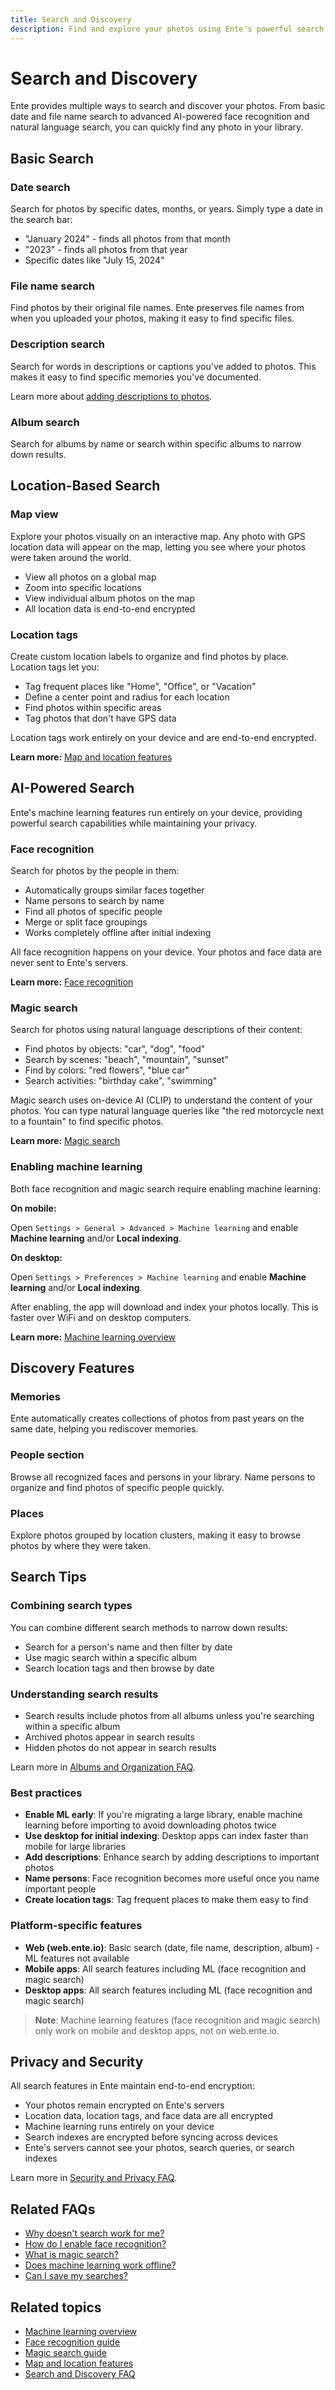 ```yaml
---
title: Search and Discovery
description: Find and explore your photos using Ente's powerful search features
---
```


# Search and Discovery

Ente provides multiple ways to search and discover your photos. From basic date and file name search to advanced AI-powered face recognition and natural language search, you can quickly find any photo in your library.

## Basic Search

### Date search

Search for photos by specific dates, months, or years. Simply type a date in the search bar:

- "January 2024" - finds all photos from that month
- "2023" - finds all photos from that year
- Specific dates like "July 15, 2024"

### File name search

Find photos by their original file names. Ente preserves file names from when you uploaded your photos, making it easy to find specific files.

### Description search

Search for words in descriptions or captions you've added to photos. This makes it easy to find specific memories you've documented.

Learn more about [adding descriptions to photos](/photos/faq/metadata-and-editing#descriptions).

### Album search

Search for albums by name or search within specific albums to narrow down results.

## Location-Based Search

### Map view

Explore your photos visually on an interactive map. Any photo with GPS location data will appear on the map, letting you see where your photos were taken around the world.

- View all photos on a global map
- Zoom into specific locations
- View individual album photos on the map
- All location data is end-to-end encrypted

### Location tags

Create custom location labels to organize and find photos by place. Location tags let you:

- Tag frequent places like "Home", "Office", or "Vacation"
- Define a center point and radius for each location
- Find photos within specific areas
- Tag photos that don't have GPS data

Location tags work entirely on your device and are end-to-end encrypted.

**Learn more:** [Map and location features](/photos/features/search-and-discovery/map-and-location)

## AI-Powered Search

Ente's machine learning features run entirely on your device, providing powerful search capabilities while maintaining your privacy.

### Face recognition

Search for photos by the people in them:

- Automatically groups similar faces together
- Name persons to search by name
- Find all photos of specific people
- Merge or split face groupings
- Works completely offline after initial indexing

All face recognition happens on your device. Your photos and face data are never sent to Ente's servers.

**Learn more:** [Face recognition](/photos/features/search-and-discovery/face-recognition)

### Magic search

Search for photos using natural language descriptions of their content:

- Find photos by objects: "car", "dog", "food"
- Search by scenes: "beach", "mountain", "sunset"
- Find by colors: "red flowers", "blue car"
- Search activities: "birthday cake", "swimming"

Magic search uses on-device AI (CLIP) to understand the content of your photos. You can type natural language queries like "the red motorcycle next to a fountain" to find specific photos.

**Learn more:** [Magic search](/photos/features/search-and-discovery/magic-search)

### Enabling machine learning

Both face recognition and magic search require enabling machine learning:

**On mobile:**

Open `Settings > General > Advanced > Machine learning` and enable **Machine learning** and/or **Local indexing**.

**On desktop:**

Open `Settings > Preferences > Machine learning` and enable **Machine learning** and/or **Local indexing**.

After enabling, the app will download and index your photos locally. This is faster over WiFi and on desktop computers.

**Learn more:** [Machine learning overview](/photos/features/search-and-discovery/machine-learning)

## Discovery Features

### Memories

Ente automatically creates collections of photos from past years on the same date, helping you rediscover memories.

### People section

Browse all recognized faces and persons in your library. Name persons to organize and find photos of specific people quickly.

### Places

Explore photos grouped by location clusters, making it easy to browse photos by where they were taken.

## Search Tips

### Combining search types

You can combine different search methods to narrow down results:

- Search for a person's name and then filter by date
- Use magic search within a specific album
- Search location tags and then browse by date

### Understanding search results

- Search results include photos from all albums unless you're searching within a specific album
- Archived photos appear in search results
- Hidden photos do not appear in search results

Learn more in [Albums and Organization FAQ](/photos/faq/albums-and-organization#hide-vs-archive).

### Best practices

- **Enable ML early**: If you're migrating a large library, enable machine learning before importing to avoid downloading photos twice
- **Use desktop for initial indexing**: Desktop apps can index faster than mobile for large libraries
- **Add descriptions**: Enhance search by adding descriptions to important photos
- **Name persons**: Face recognition becomes more useful once you name important people
- **Create location tags**: Tag frequent places to make them easy to find

### Platform-specific features

- **Web (web.ente.io)**: Basic search (date, file name, description, album) - ML features not available
- **Mobile apps**: All search features including ML (face recognition and magic search)
- **Desktop apps**: All search features including ML (face recognition and magic search)

> **Note**: Machine learning features (face recognition and magic search) only work on mobile and desktop apps, not on web.ente.io.

## Privacy and Security

All search features in Ente maintain end-to-end encryption:

- Your photos remain encrypted on Ente's servers
- Location data, location tags, and face data are all encrypted
- Machine learning runs entirely on your device
- Search indexes are encrypted before syncing across devices
- Ente's servers cannot see your photos, search queries, or search indexes

Learn more in [Security and Privacy FAQ](/photos/faq/security-and-privacy).

## Related FAQs

- [Why doesn't search work for me?](/photos/faq/search-and-discovery#search-not-working)
- [How do I enable face recognition?](/photos/faq/search-and-discovery#enable-face-recognition)
- [What is magic search?](/photos/faq/search-and-discovery#what-is-magic-search)
- [Does machine learning work offline?](/photos/faq/search-and-discovery#ml-offline)
- [Can I save my searches?](/photos/faq/search-and-discovery#save-searches)

## Related topics

- [Machine learning overview](/photos/features/search-and-discovery/machine-learning)
- [Face recognition guide](/photos/features/search-and-discovery/face-recognition)
- [Magic search guide](/photos/features/search-and-discovery/magic-search)
- [Map and location features](/photos/features/search-and-discovery/map-and-location)
- [Search and Discovery FAQ](/photos/faq/search-and-discovery)
